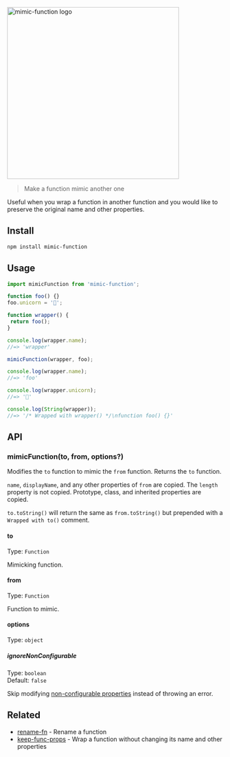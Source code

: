 <picture>
 <source media="(prefers-color-scheme: dark)" srcset="media/logo_dark.svg">
 <img alt="mimic-function logo" src="media/logo.svg" width="400">
</picture>
<br>

> Make a function mimic another one

Useful when you wrap a function in another function and you would like to preserve the original name and other properties.

## Install

```sh
npm install mimic-function
```

## Usage

```js
import mimicFunction from 'mimic-function';

function foo() {}
foo.unicorn = '🦄';

function wrapper() {
 return foo();
}

console.log(wrapper.name);
//=> 'wrapper'

mimicFunction(wrapper, foo);

console.log(wrapper.name);
//=> 'foo'

console.log(wrapper.unicorn);
//=> '🦄'

console.log(String(wrapper));
//=> '/* Wrapped with wrapper() */\nfunction foo() {}'
```

## API

### mimicFunction(to, from, options?)

Modifies the `to` function to mimic the `from` function. Returns the `to` function.

`name`, `displayName`, and any other properties of `from` are copied. The `length` property is not copied. Prototype, class, and inherited properties are copied.

`to.toString()` will return the same as `from.toString()` but prepended with a `Wrapped with to()` comment.

#### to

Type: `Function`

Mimicking function.

#### from

Type: `Function`

Function to mimic.

#### options

Type: `object`

##### ignoreNonConfigurable

Type: `boolean`\
Default: `false`

Skip modifying [non-configurable properties](https://developer.mozilla.org/en-US/docs/Web/JavaScript/Reference/Global_Objects/Object/getOwnPropertyDescriptor#Description) instead of throwing an error.

## Related

- [rename-fn](https://github.com/sindresorhus/rename-fn) - Rename a function
- [keep-func-props](https://github.com/ehmicky/keep-func-props) - Wrap a function without changing its name and other properties
